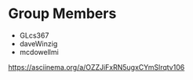 # Group Members
- GLcs367
- daveWinzig
- mcdowellmi

https://asciinema.org/a/OZZJiFxRN5ugxCYmSlrqtv106
